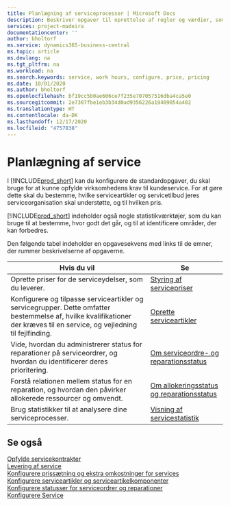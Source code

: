 ```yaml
---
title: Planlægning af serviceprocesser | Microsoft Docs
description: Beskriver opgaver til oprettelse af regler og værdier, som du kan bruge til at definere virksomhedens servicepolitikker og -processer.
services: project-madeira
documentationcenter: ''
author: bholtorf
ms.service: dynamics365-business-central
ms.topic: article
ms.devlang: na
ms.tgt_pltfrm: na
ms.workload: na
ms.search.keywords: service, work hours, configure, price, pricing
ms.date: 10/01/2020
ms.author: bholtorf
ms.openlocfilehash: bf19cc5b0ae606ce7f235e707057516dba4ca5e0
ms.sourcegitcommit: 2e7307fbe1eb3b34d0ad9356226a19409054a402
ms.translationtype: HT
ms.contentlocale: da-DK
ms.lasthandoff: 12/17/2020
ms.locfileid: "4757838"
---
```

# <a name="planning-services"></a>Planlægning af service
I [!INCLUDE[prod_short](includes/prod_short.md)] kan du konfigurere de standardopgaver, du skal bruge for at kunne opfylde virksomhedens krav til kundeservice. For at gøre dette skal du bestemme, hvilke serviceartikler og servicetilbud jeres serviceorganisation skal understøtte, og til hvilken pris.   

[!INCLUDE[prod_short](includes/prod_short.md)] indeholder også nogle statistikværktøjer, som du kan bruge til at bestemme, hvor godt det går, og til at identificere områder, der kan forbedres.
  
Den følgende tabel indeholder en opgavesekvens med links til de emner, der rummer beskrivelserne af opgaverne.   
  
|**Hvis du vil**|**Se**|  
|------------|-------------|  
|Oprette priser for de serviceydelser, som du leverer.|[Styring af servicepriser](service-service-price-management.md)|
|Konfigurere og tilpasse serviceartikler og servicegrupper. Dette omfatter bestemmelse af, hvilke kvalifikationer der kræves til en service, og vejledning til fejlfinding.| [Oprette serviceartikler](service-how-to-create-service-items.md)|  
|Vide, hvordan du administrerer status for reparationer på serviceordrer, og hvordan du identificerer deres prioritering.|[Om serviceordre- og reparationsstatus](service-service-order-status-and-repair-status.md)|  
|Forstå relationen mellem status for en reparation, og hvordan den påvirker allokerede ressourcer og omvendt.|[Om allokeringsstatus og reparationsstatus](service-allocation-status-and-repair-status.md)|  
|Brug statistikker til at analysere dine serviceprocesser. | [Visning af servicestatistik](service-service-statistics.md) |

## <a name="see-also"></a>Se også
[Opfylde servicekontrakter](service-fulfill-service-contracts.md)  
[Levering af service](service-deliver-service.md)  
[Konfigurere prissætning og ekstra omkostninger for services](service-how-setup-service-costs-pricing.md)  
[Konfigurere serviceartikler og serviceartikelkomponenter](service-how-setup-service-items.md)  
[Konfigurere statusser for serviceordrer og reparationer](service-order-repair-status.md)  
[Konfigurere Service](service-setup-service.md)  
